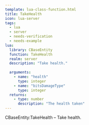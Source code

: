 ```yaml
---
template: lua-class-function.html
title: TakeHealth
icon: lua-server
tags:
  - lua
  - server
  - needs-verification
  - needs-example
lua:
  library: CBaseEntity
  function: TakeHealth
  realm: server
  description: "Take health."
  
  arguments:
    - name: "health"
      type: integer
    - name: "bitsDamageType"
      type: integer
  returns:
    - type: number
      description: "The health taken"
---
```


<div class="lua__search__keywords">
CBaseEntity:TakeHealth &#x2013; Take health.
</div>
